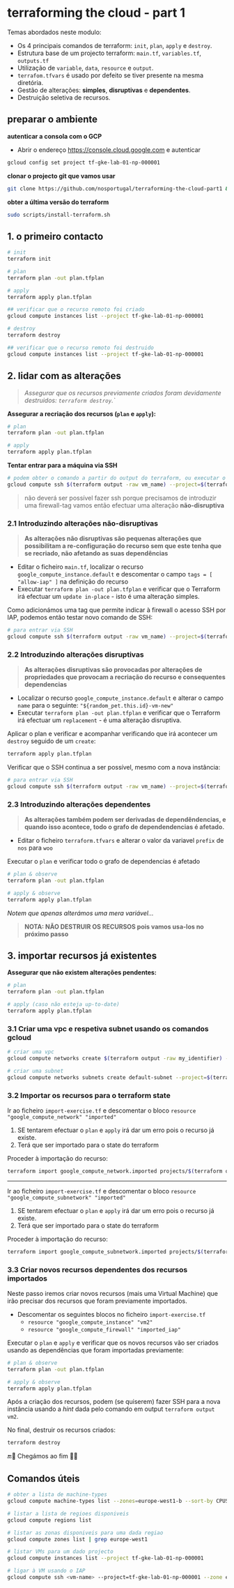 # terraforming the cloud - part 1

Temas abordados neste modulo:

* Os 4 principais comandos de terraform: `init`, `plan`, `apply` e `destroy`.
* Estrutura base de um projecto terraform: `main.tf`, `variables.tf`, `outputs.tf`
* Utilização de `variable`, `data`, `resource` e `output`.
* `terrafom.tfvars` é usado por defeito se tiver presente na mesma diretória.
* Gestão de alterações: **simples**, **disruptivas** e **dependentes**.
* Destruição seletiva de recursos.

## preparar o ambiente

**autenticar a consola com o GCP**
- Abrir o endereço <https://console.cloud.google.com> e autenticar

```bash
gcloud config set project tf-gke-lab-01-np-000001
``` 

**clonar o projecto git que vamos usar**
```bash
git clone https://github.com/nosportugal/terraforming-the-cloud-part1 && cd terraforming-the-cloud-part1
```

**obter a última versão do terraform**
```bash
sudo scripts/install-terraform.sh
```

## 1. o primeiro contacto

```bash
# init
terraform init

# plan
terraform plan -out plan.tfplan

# apply
terraform apply plan.tfplan

## verificar que o recurso remoto foi criado
gcloud compute instances list --project tf-gke-lab-01-np-000001

# destroy
terraform destroy

## verificar que o recurso remoto foi destruido
gcloud compute instances list --project tf-gke-lab-01-np-000001
```

## 2. lidar com as alterações

> *Assegurar que os recursos previamente criados foram devidamente destruidos: `terraform destroy`.`*

**Assegurar a recriação dos recursos (`plan` e `apply`):**
```bash
# plan
terraform plan -out plan.tfplan

# apply
terraform apply plan.tfplan
```

**Tentar entrar para a máquina via SSH**
```bash
# podem obter o comando a partir do output do terraform, ou executar o seguinte
gcloud compute ssh $(terraform output -raw vm_name) --project=$(terraform output -raw project_id) --zone $(terraform output -raw vm_zone)
```

> não deverá ser possível fazer ssh porque precisamos de introduzir uma firewall-tag
> vamos então efectuar uma alteração **não-disruptiva**

### 2.1 Introduzindo alterações não-disruptivas

> **As alterações não disruptivas são pequenas alterações que possibilitam a re-configuração do recurso sem que este tenha que se recriado, não afetando as suas dependências**

- Editar o ficheiro `main.tf`, localizar o recurso `google_compute_instance.default` e descomentar o campo `tags = [ "allow-iap" ]` na definição do recurso
- Executar `terraform plan -out plan.tfplan` e verificar que o Terraform irá efectuar um `update in-place` - isto é uma alteração simples.


Como adicionámos uma tag que permite indicar à firewall o acesso SSH por IAP, podemos então testar novo comando de SSH:
```bash
# para entrar via SSH
gcloud compute ssh $(terraform output -raw vm_name) --project=$(terraform output -raw project_id) --zone $(terraform output -raw vm_zone)
```

### 2.2 Introduzindo alterações disruptivas

> **As alterações disruptivas são provocadas por alterações de propriedades que provocam a recriação do recurso e consequentes dependencias**

- Localizar o recurso `google_compute_instance.default` e alterar o campo `name` para o seguinte: `"${random_pet.this.id}-vm-new"`
- Executar `terraform plan -out plan.tfplan` e verificar que o Terraform irá efectuar um `replacement` - é uma alteração disruptiva.

Aplicar o plan e verificar e acompanhar verificando que irá acontecer um `destroy` seguido de um `create`:
```bash
terraform apply plan.tfplan
```

Verificar que o SSH continua a ser possível, mesmo com a nova instância:
```bash
# para entrar via SSH
gcloud compute ssh $(terraform output -raw vm_name) --project=$(terraform output -raw project_id) --zone $(terraform output -raw vm_zone)
```

### 2.3 Introduzindo alterações dependentes

> **As alterações também podem ser derivadas de dependêndencias, e quando isso acontece, todo o grafo de dependendencias é afetado.**

- Editar o ficheiro `terraform.tfvars` e alterar o valor da variavel `prefix` de `nos` para `woo`

Executar o `plan` e verificar todo o grafo de dependencias é afetado
```bash
# plan & observe
terraform plan -out plan.tfplan

# apply & observe
terraform apply plan.tfplan
```
*Notem que apenas alterámos uma mera variável...*

>**NOTA: NÃO DESTRUIR OS RECURSOS pois vamos usa-los no próximo passo**

## 3. importar recursos já existentes

**Assegurar que não existem alterações pendentes:**

```bash
# plan
terraform plan -out plan.tfplan

# apply (caso não esteja up-to-date)
terraform apply plan.tfplan
```

### 3.1 Criar uma vpc e respetiva subnet usando os comandos gcloud
```bash
# criar uma vpc
gcloud compute networks create $(terraform output -raw my_identifier) --project=$(terraform output -raw project_id) --subnet-mode=custom

# criar uma subnet
gcloud compute networks subnets create default-subnet --project=$(terraform output -raw project_id) --range=10.0.0.0/9 --network=$(terraform output -raw my_identifier) --region=$(terraform output -raw region) 
```

### 3.2 Importar os recursos para o terraform state

Ir ao ficheiro `import-exercise.tf` e descomentar o bloco `resource "google_compute_network" "imported"`

1. SE tentarem efectuar o `plan` e `apply` irá dar um erro pois o recurso já existe.
2. Terá que ser importado para o state do terraform

Proceder à importação do recurso:
```bash
terraform import google_compute_network.imported projects/$(terraform output -raw project_id)/global/networks/$(terraform output -raw my_identifier)
```
---

Ir ao ficheiro `import-exercise.tf` e descomentar o bloco `resource "google_compute_subnetwork" "imported"`

1. SE tentarem efectuar o `plan` e `apply` irá dar um erro pois o recurso já existe.
2. Terá que ser importado para o state do terraform

Proceder à importação do recurso:
```bash
terraform import google_compute_subnetwork.imported projects/$(terraform output -raw project_id)/regions/$(terraform output -raw region)/subnetworks/default-subnet
```

### 3.3 Criar novos recursos dependentes dos recursos importados

Neste passo iremos criar novos recursos (mais uma Virtual Machine) que irão precisar dos recursos que foram previamente importados.

- Descomentar os seguintes blocos no ficheiro `import-exercise.tf`
  - `resource "google_compute_instance" "vm2"`
  - `resource "google_compute_firewall" "imported_iap"`

Executar o `plan` e `apply` e verificar que os novos recursos vão ser criados usando as dependências que foram importadas previamente:
```bash
# plan & observe
terraform plan -out plan.tfplan

# apply & observe
terraform apply plan.tfplan
```

Após a criação dos recursos, podem (se quiserem) fazer SSH para a nova instância usando a *hint* dada pelo comando em output `terraform output vm2`.


No final, destruir os recursos criados: 
```bash
terraform destroy
```

🔚🏁 Chegámos ao fim 🏁🔚

## Comandos úteis

```bash
# obter a lista de machine-types
gcloud compute machine-types list --zones=europe-west1-b --sort-by CPUS

# listar a lista de regioes disponiveis
gcloud compute regions list

# listar as zonas disponiveis para uma dada regiao
gcloud compute zones list | grep europe-west1

# listar VMs para um dado projecto
gcloud compute instances list --project tf-gke-lab-01-np-000001

# ligar à VM usando o IAP
gcloud compute ssh <vm-name> --project=tf-gke-lab-01-np-000001 --zone europe-west1-b
```